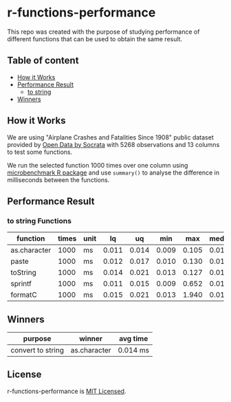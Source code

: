 # r-functions-performance

This repo was created with the purpose of studying performance of different functions that can be used to obtain the same result.

## Table of content
* [How it Works](#how-it-works)
* [Performance Result](#performance-result)
  * [to string](#to-string-functions)
* [Winners](#winners)

## How it Works

We are using "Airplane Crashes and Fatalities Since 1908" public dataset provided by [Open Data by Socrata](https://opendata.socrata.com/Government/Airplane-Crashes-and-Fatalities-Since-1908/q2te-8cvq) with 5268 observations and 13 columns to test some functions.

We run the selected function 1000 times over one column using [microbenchmark R package](https://github.com/joshuaulrich/microbenchmark/) and use `summary()` to analyse the difference in milliseconds between the functions.

## Performance Result

### to string Functions

function | times | unit | lq | uq | min | max | median | avg
--- | --- | --- | --- | --- | --- | --- | --- | ---
as.character | 1000 | ms | 0.011 | 0.014 | 0.009 | 0.105 | 0.011 | 0.014
paste | 1000 | ms | 0.012 | 0.017 | 0.010 | 0.130 | 0.013 | 0.016
toString | 1000 | ms | 0.014 | 0.021 | 0.013 | 0.127 | 0.016 | 0.019
sprintf | 1000 | ms | 0.011 | 0.015 | 0.009 | 0.652 | 0.012 | 0.015
formatC | 1000 | ms | 0.015 | 0.021 | 0.013 | 1.940 | 0.016 | 0.021

## Winners

purpose | winner | avg time
--- | --- | ---
convert to string | as.character | 0.014 ms

## License

r-functions-performance is [MIT Licensed](LICENSE).
